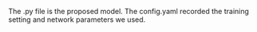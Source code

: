 The .py file is the proposed model.
The config.yaml recorded the training setting and network parameters we used.
